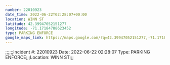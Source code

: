 ```yaml
---
number: 22010923
date_time: 2022-06-22T02:28:07+00:00
location: WINN ST
latitude: 42.39947052151277
longitude: -71.17184788623452
type: PARKING ENFORCE
google_maps_link: https://maps.google.com/?q=42.39947052151277,-71.17184788623452
---
```


;;;;;;Incident #: 22010923  Date: 2022-06-22 02:28:07   Type: PARKING ENFORCE;;;Location: WINN ST;;;
